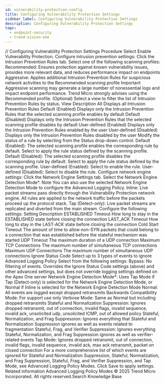```yaml
---
id: vulnerability-protection-config
title: Configuring Vulnerability Protection Settings
sidebar_label: Configuring Vulnerability Protection Settings
description: Configuring Vulnerability Protection Settings
tags:
  - endpoint-security
  - trend-vision-one
---
```


/*<![CDATA[*/ $('#title').html($('meta[name=map-description]').attr('content')); /*]]>*/ Configuring Vulnerability Protection Settings Procedure Select Enable Vulnerability Protection. Configure intrusion prevention settings: Click the Intrusion Prevention Rules tab. Select one of the following scanning profiles: Recommended: Ensures protection against known vulnerability issues, provides more relevant data, and reduces performance impact on endpoints Aggressive: Applies additional Intrusion Prevention Rules for suspicious network activities to the Recommended scanning profile Important Aggressive scanning may generate a large number of nonessential logs and impact endpoint performance. Trend Micro strongly advises using the Recommended profile. (Optional) Select a view to filter the list of Intrusion Prevention Rules by status. View Description All Displays all Intrusion Prevention Rules Default (Enabled) Displays only the Intrusion Prevention Rules that the selected scanning profile enables by default Default (Disabled) Displays only the Intrusion Prevention Rules that the selected scanning profile disables by default User-defined (Enabled) Displays only the Intrusion Prevention Rules enabled by the user User-defined (Disabled) Displays only the Intrusion Prevention Rules disabled by the user Modify the status of a rule by selecting from the Status drop-down control. Default (Enabled): The selected scanning profile enables the corresponding rule by default. Select to apply the rule status defined by the scanning profile. Default (Disabled): The selected scanning profile disables the corresponding rule by default. Select to apply the rule status defined by the scanning profile. User-defined (Enabled): Select to enable the rule. User-defined (Disabled): Select to disable the rule. Configure network engine settings: Click the Network Engine Settings tab. Select the Network Engine Detection Mode*. Note You can also use the selected Network Engine Detection Mode to configure the Advanced Logging Policy. Inline: Live packet streams pass directly through the Vulnerability Protection network engine. All rules are applied to the network traffic before the packets proceed up the protocol stack. Tap (Detect-only): Live packet streams are replicated and diverted from the main stream. Configure the following settings: Setting Description ESTABLISHED Timeout How long to stay in the ESTABLISHED state before closing the connection LAST_ACK Timeout How long to stay in the LAST-ACK state before closing the connection Cold Start Timeout The amount of time to allow non-SYN packets that could belong to a connection that was established before the stateful mechanism was started UDP Timeout The maximum duration of a UDP connection Maximum TCP Connections The maximum number of simultaneous TCP connections Maximum UDP Connections The maximum number of simultaneous UDP connections Ignore Status Code Select up to 3 types of events to ignore Advanced Logging Policy Select from the following settings: Bypass: No filtering of events. Overrides the Ignore Status Code settings (above) and other advanced settings, but does not override logging settings defined on the Apex One server Network Engine Detection Mode*: Uses Tap Mode if Tap (Detect-only) is selected for the Network Engine Detection Mode, or Normal if Inline is selected for the Network Engine Detection Mode Normal: All events are logged except dropped retransmits Backwards Compatibility Mode: For support use only Verbose Mode: Same as Normal but including dropped retransmits Stateful and Normalization Suppression: Ignores dropped retransmit, out of connection, invalid flags, invalid sequence, invalid ack, unsolicited udp, unsolicited ICMP, out of allowed policy Stateful, Normalization, and Frag Suppression: Ignores everything that Stateful and Normalization Suppression ignores as well as events related to fragmentation Stateful, Frag, and Verifier Suppression: Ignores everything Stateful, Normalization, and Frag Suppression ignores as well as verifier-related events Tap Mode: Ignores dropped retransmit, out of connection, invalid flags, invalid sequence, invalid ack, max ack retransmit, packet on closed connection For a more comprehensive list of which events are ignored for Stateful and Normalization Suppression, Stateful, Normalization, and Frag Suppression, Stateful, Frag, and Verifier Suppression, and Tap Mode, see Advanced Logging Policy Modes. Click Save to apply settings. Related information Advanced Logging Policy Modes © 2025 Trend Micro Incorporated. All rights reserved.Search Knowledge Base